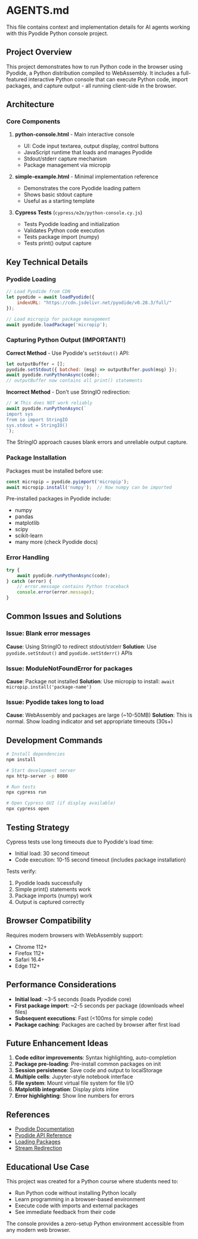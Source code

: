 # AGENTS.md

This file contains context and implementation details for AI agents working with this Pyodide Python console project.

## Project Overview

This project demonstrates how to run Python code in the browser using Pyodide, a Python distribution compiled to WebAssembly. It includes a full-featured interactive Python console that can execute Python code, import packages, and capture output - all running client-side in the browser.

## Architecture

### Core Components

1. **python-console.html** - Main interactive console
   - UI: Code input textarea, output display, control buttons
   - JavaScript runtime that loads and manages Pyodide
   - Stdout/stderr capture mechanism
   - Package management via micropip

2. **simple-example.html** - Minimal implementation reference
   - Demonstrates the core Pyodide loading pattern
   - Shows basic stdout capture
   - Useful as a starting template

3. **Cypress Tests** (`cypress/e2e/python-console.cy.js`)
   - Tests Pyodide loading and initialization
   - Validates Python code execution
   - Tests package import (numpy)
   - Tests print() output capture

## Key Technical Details

### Pyodide Loading

```javascript
// Load Pyodide from CDN
let pyodide = await loadPyodide({
    indexURL: "https://cdn.jsdelivr.net/pyodide/v0.28.3/full/"
});

// Load micropip for package management
await pyodide.loadPackage('micropip');
```

### Capturing Python Output (IMPORTANT!)

**Correct Method** - Use Pyodide's `setStdout()` API:

```javascript
let outputBuffer = [];
pyodide.setStdout({ batched: (msg) => outputBuffer.push(msg) });
await pyodide.runPythonAsync(code);
// outputBuffer now contains all print() statements
```

**Incorrect Method** - Don't use StringIO redirection:

```javascript
// ❌ This does NOT work reliably
await pyodide.runPythonAsync(`
import sys
from io import StringIO
sys.stdout = StringIO()
`);
```

The StringIO approach causes blank errors and unreliable output capture.

### Package Installation

Packages must be installed before use:

```javascript
const micropip = pyodide.pyimport('micropip');
await micropip.install('numpy');  // Now numpy can be imported
```

Pre-installed packages in Pyodide include:

- numpy
- pandas
- matplotlib
- scipy
- scikit-learn
- many more (check Pyodide docs)

### Error Handling

```javascript
try {
    await pyodide.runPythonAsync(code);
} catch (error) {
    // error.message contains Python traceback
    console.error(error.message);
}
```

## Common Issues and Solutions

### Issue: Blank error messages

**Cause**: Using StringIO to redirect stdout/stderr
**Solution**: Use `pyodide.setStdout()` and `pyodide.setStderr()` APIs

### Issue: ModuleNotFoundError for packages

**Cause**: Package not installed
**Solution**: Use micropip to install: `await micropip.install('package-name')`

### Issue: Pyodide takes long to load

**Cause**: WebAssembly and packages are large (~10-50MB)
**Solution**: This is normal. Show loading indicator and set appropriate timeouts (30s+)

## Development Commands

```bash
# Install dependencies
npm install

# Start development server
npx http-server -p 8080

# Run tests
npx cypress run

# Open Cypress GUI (if display available)
npx cypress open
```

## Testing Strategy

Cypress tests use long timeouts due to Pyodide's load time:

- Initial load: 30 second timeout
- Code execution: 10-15 second timeout (includes package installation)

Tests verify:

1. Pyodide loads successfully
2. Simple print() statements work
3. Package imports (numpy) work
4. Output is captured correctly

## Browser Compatibility

Requires modern browsers with WebAssembly support:

- Chrome 112+
- Firefox 112+
- Safari 16.4+
- Edge 112+

## Performance Considerations

- **Initial load**: ~3-5 seconds (loads Pyodide core)
- **First package import**: ~2-5 seconds per package (downloads wheel files)
- **Subsequent executions**: Fast (<100ms for simple code)
- **Package caching**: Packages are cached by browser after first load

## Future Enhancement Ideas

1. **Code editor improvements**: Syntax highlighting, auto-completion
2. **Package pre-loading**: Pre-install common packages on init
3. **Session persistence**: Save code and output to localStorage
4. **Multiple cells**: Jupyter-style notebook interface
5. **File system**: Mount virtual file system for file I/O
6. **Matplotlib integration**: Display plots inline
7. **Error highlighting**: Show line numbers for errors

## References

- [Pyodide Documentation](https://pyodide.org/en/stable/)
- [Pyodide API Reference](https://pyodide.org/en/stable/usage/api/python-api.html)
- [Loading Packages](https://pyodide.org/en/stable/usage/loading-packages.html)
- [Stream Redirection](https://pyodide.org/en/stable/usage/streams.html)

## Educational Use Case

This project was created for a Python course where students need to:

- Run Python code without installing Python locally
- Learn programming in a browser-based environment
- Execute code with imports and external packages
- See immediate feedback from their code

The console provides a zero-setup Python environment accessible from any modern web browser.
